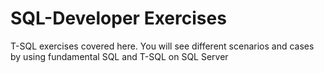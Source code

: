 # SQL-Developer Exercises
T-SQL exercises covered here. You will see different scenarios and cases by using fundamental SQL and T-SQL on SQL Server
